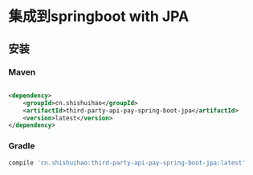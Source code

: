 # 集成到springboot with JPA

## 安装

### Maven

```xml

<dependency>
    <groupId>cn.shishuihao</groupId>
    <artifactId>third-party-api-pay-spring-boot-jpa</artifactId>
    <version>latest</version>
</dependency>
```

### Gradle

``` groovy
compile 'cn.shishuihao:third-party-api-pay-spring-boot-jpa:latest'
```
